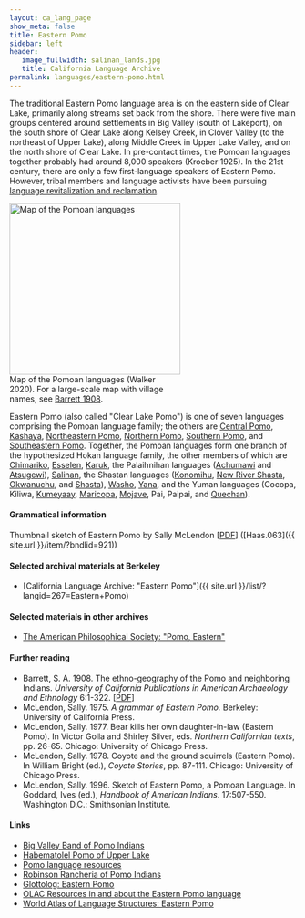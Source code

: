 ```yaml
---
layout: ca_lang_page
show_meta: false
title: Eastern Pomo
sidebar: left
header:
   image_fullwidth: salinan_lands.jpg
   title: California Language Archive
permalink: languages/eastern-pomo.html
---
```


The traditional Eastern Pomo language area is on the eastern side of Clear Lake, primarily along streams set back from the shore. There were five main groups centered around settlements in Big Valley (south of Lakeport), on the south shore of Clear Lake along Kelsey Creek, in Clover Valley (to the northeast of Upper Lake), along Middle Creek in Upper Lake Valley, and on the north shore of Clear Lake. In pre-contact times, the Pomoan languages together probably had around 8,000 speakers (Kroeber 1925). In the 21st century, there are only a few first-language speakers of Eastern Pomo. However, tribal members and language activists have been pursuing [language revitalization and reclamation](https://www.nijc.org/pdfs/CENY/CENY%20Pomo%20Language%20Curriculum%20Development%202013.pdf).

<div class="image fit right" style="width: 300px;">
<img alt="Map of the Pomoan languages" src="{{ site.urlimg }}pomoan-languages-map-small.jpg" width="300px"/>
<div class="caption">
Map of the Pomoan languages (Walker 2020). For a large-scale map with village names, see <a href="https://berkeley.app.box.com/v/pomoan-languages-map">Barrett 1908</a>.
</div>
</div>

Eastern Pomo (also called "Clear Lake Pomo") is one of seven languages comprising the Pomoan language family; the others are [Central Pomo](central-pomo.html), [Kashaya](kashaya.html), [Northeastern Pomo](northeastern-pomo.html), [Northern Pomo](northern-pomo.html), [Southern Pomo](southern-pomo.html), and [Southeastern Pomo](southeastern-pomo.html). Together, the Pomoan languages form one branch of the hypothesized Hokan language family, the other members of which are [Chimariko](chimariko.html), [Esselen](esselen.html), [Karuk](karuk.html), the Palaihnihan languages ([Achumawi](achumawi.html) and [Atsugewi](atsugewi.html)), [Salinan](salinan.html), the Shastan languages ([Konomihu](konomihu.html), [New River Shasta](new-river-shasta.html), [Okwanuchu](okwanuchu.html), and [Shasta](shasta.html)), [Washo](washo.html), [Yana](yana.html), and the Yuman languages (Cocopa, Kiliwa, [Kumeyaay](kumeyaay.html), [Maricopa](maricopa.html), [Mojave](mojave.html), Pai, Paipai, and [Quechan](quechan.html)).

#### Grammatical information

Thumbnail sketch of Eastern Pomo by Sally McLendon [[PDF](https://berkeley.app.box.com/v/sketch-eastern-pomo)] ([Haas.063]({{ site.url }}/item/?bndlid=921))

#### Selected archival materials at Berkeley

* [California Language Archive: "Eastern Pomo"]({{ site.url }}/list/?langid=267=Eastern+Pomo)

#### Selected materials in other archives

* [The American Philosophical Society: "Pomo, Eastern"](https://indigenousguide.amphilsoc.org/search?f%5B0%5D=guide_language_content_title%3APomo%2C%20Eastern)

#### Further reading

* Barrett, S. A. 1908. The ethno-geography of the Pomo and neighboring Indians. *University of California Publications in American Archaeology and Ethnology* 6:1-322.
[[PDF](http://digitalassets.lib.berkeley.edu/anthpubs/ucb/text/ucp006-003-004.pdf)]
* McLendon, Sally. 1975. *A grammar of Eastern Pomo.* Berkeley: University of California Press.
* McLendon, Sally. 1977. Bear kills her own daughter-in-law (Eastern Pomo). In Victor Golla and Shirley Silver, eds. *Northern Californian texts*, pp. 26-65. Chicago: University of Chicago Press.
* McLendon, Sally. 1978. Coyote and the ground squirrels (Eastern Pomo). In William Bright (ed.), *Coyote Stories*, pp. 87-111. Chicago: University of Chicago Press.
* McLendon, Sally. 1996. Sketch of Eastern Pomo, a Pomoan Language. In Goddard, Ives (ed.), *Handbook of American Indians*. 17:507-550. Washington D.C.: Smithsonian Institute.

#### Links

* [Big Valley Band of Pomo Indians](https://www.bvrancheria.com/)
* [Habematolel Pomo of Upper Lake](http://www.upperlakepomo.com/)
* [Pomo language resources](https://cimcc.org/education-center/pomo-language-resource/)
* [Robinson Rancheria of Pomo Indians](http://www.robinsonrancheria.org/)
* [Glottolog: Eastern Pomo](https://glottolog.org/resource/languoid/id/east2545)
* [OLAC Resources in and about the Eastern Pomo language](http://www.language-archives.org/language/peb)
* [World Atlas of Language Structures: Eastern Pomo](http://wals.info/languoid/lect/wals_code_pme)

